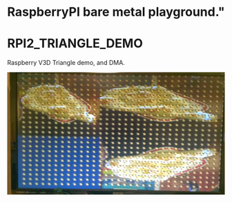 # RaspberryPI bare metal playground." 

# RPI2_TRIANGLE_DEMO
Raspberry V3D Triangle demo, and DMA.

![picture](https://github.com/kumaashi/RaspberryPI/blob/master/image/test0.jpg "nan picture")
